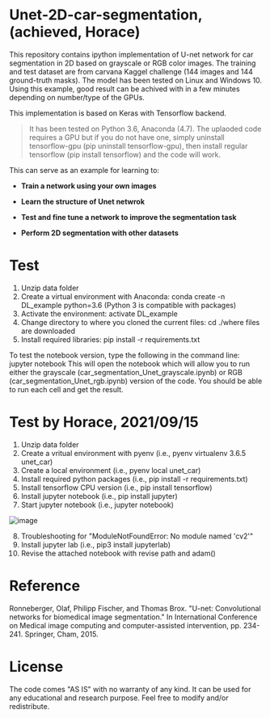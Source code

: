 # Unet-2D-car-segmentation, (achieved, Horace)
This repository contains ipython implementation of U-net network for car segmentation in 2D based on grayscale or RGB color images. The training and test dataset are from carvana Kaggel challenge (144 images and 144 ground-truth masks). The model has been tested on Linux and Windows 10. Using this example, good result can be achived with in a few minutes depending on number/type of the GPUs.

This implementation is based on Keras with Tensorflow backend. 

> It has been tested on Python 3.6, Anaconda (4.7). 
> The uplaoded code requires a GPU but if you do not have one, simply uninstall tensorflow-gpu (pip uninstall tensorflow-gpu), then install regular tensorflow (pip install tensorflow) and the code will work.


This can serve as an example for learning to:

  - **Train a network using your own images**
  
  - **Learn the structure of Unet netwrok**
  
  - **Test and fine tune a network to improve the segmentation task**
  
  - **Perform 2D segmentation with other datasets**


# Test
1. Unzip data folder
2. Create a virtual environment with Anaconda:  conda create -n DL_example python=3.6 (Python 3 is compatible with packages)
3. Activate the environment: activate DL_example
4. Change directory to where you cloned the current files: cd ./where files are downloaded
5. Install required libraries: pip install -r requirements.txt

To test the notebook version, type the following in the command line:  jupyter notebook
This will open the notebook which will allow you to run either the grayscale (car_segmentation_Unet_grayscale.ipynb) or RGB (car_segmentation_Unet_rgb.ipynb) version of the code. You should be able to run each cell and get the result.

# Test by Horace, 2021/09/15
1. Unzip data folder
2. Create a vritual environment with pyenv (i.e., pyenv virtualenv 3.6.5 unet_car)
3. Create a local environment (i.e., pyenv local unet_car)
4. Install required python packages (i.e., pip install -r requirements.txt)
5. Install tensorflow CPU version (i.e., pip install tensorflow)
6. Install jupyter notebook (i.e., pip install jupyter)
7. Start jupyter notebook (i.e., jupyter notebook)

![image](https://user-images.githubusercontent.com/55008636/133459738-dba67e12-fd81-4e91-8ace-c09f727898fd.png)

8. Troubleshooting for "ModuleNotFoundError: No module named 'cv2'"
9. Install jupyter lab (i.e., pip3 install jupyterlab)
10. Revise the attached notebook with revise path and adam()

# Reference
Ronneberger, Olaf, Philipp Fischer, and Thomas Brox. "U-net: Convolutional networks for biomedical image segmentation." In International Conference on Medical image computing and computer-assisted intervention, pp. 234-241. Springer, Cham, 2015.

# License
The code comes "AS IS" with no warranty of any kind. It can be used for any educational and research purpose. Feel free to modify and/or redistribute.
